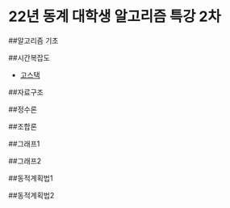 # 22년 동계 대학생 알고리즘 특강 2차
##알고리즘 기초

##시간복잡도
  - [고스택](https://www.acmicpc.net/problem/3425)

##자료구조

##정수론

##조합론

##그래프1

##그래프2

##동적계획법1

##동적계획법2
